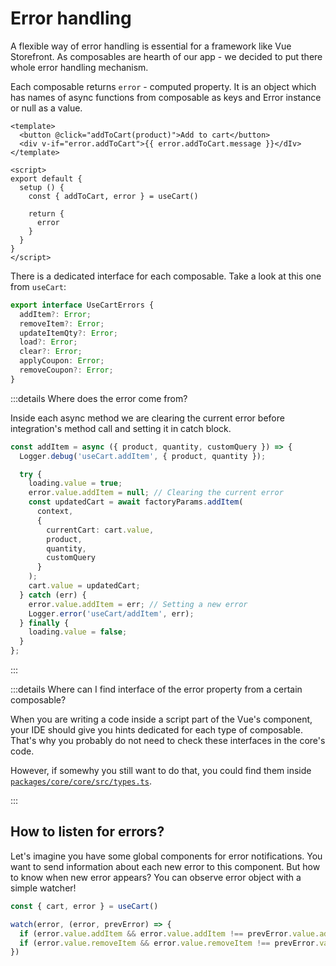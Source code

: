 # Error handling

A flexible way of error handling is essential for a framework like Vue Storefront. As composables are hearth of our app - we decided to put there whole error handling mechanism.

Each composable returns `error` - computed property. It is an object which has names of async functions from composable as keys and Error instance or null as a value. 

```vue
<template>
  <button @click="addToCart(product)">Add to cart</button>
  <div v-if="error.addToCart">{{ error.addToCart.message }}</dIv>
</template>

<script>
export default {
  setup () {
    const { addToCart, error } = useCart()

    return {
      error
    }
  }
}
</script>
```

There is a dedicated interface for each composable. Take a look at this one from `useCart`:
```ts
export interface UseCartErrors {
  addItem?: Error;
  removeItem?: Error;
  updateItemQty?: Error;
  load?: Error;
  clear?: Error;
  applyCoupon: Error;
  removeCoupon?: Error;
}
```


:::details Where does the error come from?

Inside each async method we are clearing the current error before integration's method call and setting it in catch block.
```ts
const addItem = async ({ product, quantity, customQuery }) => {
  Logger.debug('useCart.addItem', { product, quantity });

  try {
    loading.value = true;
    error.value.addItem = null; // Clearing the current error
    const updatedCart = await factoryParams.addItem(
      context,
      {
        currentCart: cart.value,
        product,
        quantity,
        customQuery
      }
    );
    cart.value = updatedCart;
  } catch (err) {
    error.value.addItem = err; // Setting a new error
    Logger.error('useCart/addItem', err);
  } finally {
    loading.value = false;
  }
};
```
:::

:::details Where can I find interface of the error property from a certain composable?

When you are writing a code inside a script part of the Vue's component, your IDE should give you hints dedicated for each type of composable. That's why you probably do not need to check these interfaces in the core's code.

However, if somewhy you still want to do that, you could find them inside [`packages/core/core/src/types.ts`](https://github.com/vuestorefront/vue-storefront/blob/next/packages/core/core/src/types.ts).

:::
## How to listen for errors?
Let's imagine you have some global components for error notifications. You want to send information about each new error to this component. But how to know when new error appears? You can observe error object with a simple watcher!

```ts
const { cart, error } = useCart()

watch(error, (error, prevError) => {
  if (error.value.addItem && error.value.addItem !== prevError.value.addItem) sendInAppNotification('error', error.value.addItem.message)
  if (error.value.removeItem && error.value.removeItem !== prevError.value.removeItem) sendInAppNotification('error', error.value.removeItem.message)
})
```
